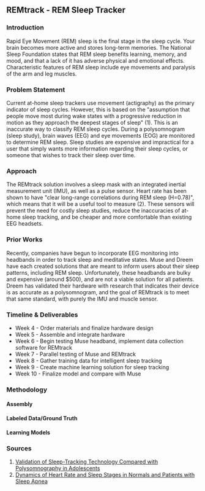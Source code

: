 ## REMtrack - REM Sleep Tracker

### Introduction

Rapid Eye Movement (REM) sleep is the final stage in the sleep cycle. Your brain becomes more active and stores long-term memories. The National Sleep Foundation states that REM sleep benefits learning, memory, and mood, and that a lack of it has adverse physical and emotional effects. Characteristic features of REM sleep include eye movements and paralysis of the arm and leg muscles. 

### Problem Statement

Current at-home sleep trackers use movement (actigraphy) as the primary indicator of sleep cycles. However, this is based on the "assumption that people move most during wake states with a progressive reduction in motion as they approach the deepest stages of sleep" (1). This is an inaccurate way to classify REM sleep cycles. During a polysomnogram (sleep study), brain waves (EEG) and eye movements (EOG) are monitored to determine REM sleep. Sleep studies are expensive and impractical for a user that simply wants more information regarding their sleep cycles, or someone that wishes to track their sleep over time. 

### Approach

The REMtrack solution involves a sleep mask with an integrated inertial measurement unit (IMU), as well as a pulse sensor. Heart rate has been shown to have "clear long-range correlations during REM sleep (H=0.78)", which means that it will be a useful tool to measure (2). These sensors will prevent the need for costly sleep studies, reduce the inaccuracies of at-home sleep tracking, and be cheaper and more comfortable than existing EEG headsets. 

### Prior Works

Recently, companies have begun to incorporate EEG monitoring into headbands in order to track sleep and meditative states. Muse and Dreem have each created solutions that are meant to inform users about their sleep patterns, including REM sleep. Unfortunately, these headbands are bulky and expensive (around $500), and are not a viable solution for all patients. Dreem has validated their hardware with research that indicates their device is as accurate as a polysomnogram, and the goal of REMtrack is to meet that same standard, with purely the IMU and muscle sensor. 

### Timeline & Deliverables
* Week 4 - Order materials and finalize hardware design
* Week 5 - Assemble and integrate hardware
* Week 6 - Begin testing Muse headband, implement data collection software for REMtrack
* Week 7 - Parallel testing of Muse and REMtrack
* Week 8 - Gather training data for intelligent sleep tracking 
* Week 9 - Create machine learning solution for sleep tracking
* Week 10 - Finalize model and compare with Muse

### Methodology
#### Assembly
#### Labeled Data/Ground Truth
#### Learning Models

### Sources
1) [Validation of Sleep-Tracking Technology Compared with Polysomnography in Adolescents](https://academic.oup.com/sleep/article/38/9/1461/2418009)
2) [Dynamics of Heart Rate and Sleep Stages in Normals and Patients with Sleep Apnea](nature.com/articles/1300146)

